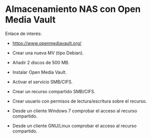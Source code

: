 

# Almacenamiento NAS con Open Media Vault

Enlace de interés:
* https://www.openmediavault.org/

* Crear una nueva MV (tipo Debian).
* Añadir 2 discos de 500 MB.
* Instalar Open Media Vault.
* Activar el servicio SMB/CIFS.
* Crear un recurso compartido SMB/CIFS.
* Crear usuario con permisos de lectura/escritura sobre el recurso.
* Desde un cliente Windows 7 comprobar el acceso al recurso compartido.
* Desde un cliente GNU/Linux comprobar el acceso al recurso compartido.
